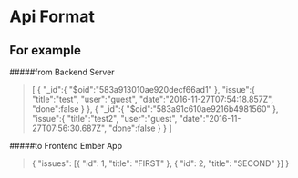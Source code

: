 Api Format
===
For example
-----------
#####from Backend Server
>[
>   {
>      "_id":{
>         "$oid":"583a913010ae920decf66ad1"
>      },
>      "issue":{
>         "title":"test",
>         "user":"guest",
>         "date":"2016-11-27T07:54:18.857Z",
>         "done":false
>      }
>   },
>   {
>      "_id":{
>         "$oid":"583a91c610ae9216b4981560"
>      },
>      "issue":{
>         "title":"test2",
>         "user":"guest",
>         "date":"2016-11-27T07:56:30.687Z",
>         "done":false
>      }
>   }
>]

#####to Frontend Ember App
>{
>  "issues": [{
>    "id": 1,
>    "title": "FIRST"
>  }, {
>    "id": 2,
>    "title": "SECOND"
>  }]
>}
